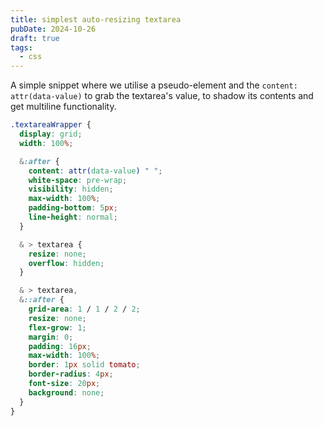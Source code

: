 ```yaml
---
title: simplest auto-resizing textarea
pubDate: 2024-10-26
draft: true
tags:
  - css
---
```


A simple snippet where we utilise a pseudo-element and the `content: attr(data-value)` to grab the
textarea's value, to shadow its contents and get multiline functionality.

```css
.textareaWrapper {
  display: grid;
  width: 100%;

  &:after {
    content: attr(data-value) " ";
    white-space: pre-wrap;
    visibility: hidden;
    max-width: 100%;
    padding-bottom: 5px;
    line-height: normal;
  }

  & > textarea {
    resize: none;
    overflow: hidden;
  }

  & > textarea,
  &::after {
    grid-area: 1 / 1 / 2 / 2;
    resize: none;
    flex-grow: 1;
    margin: 0;
    padding: 16px;
    max-width: 100%;
    border: 1px solid tomato;
    border-radius: 4px;
    font-size: 20px;
    background: none;
  }
}
```

